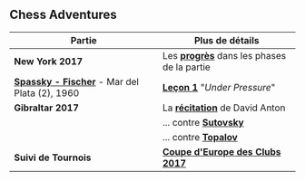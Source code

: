 ## Chess Adventures

| Partie | Plus de détails |
| --- | --- |
| **New York 2017** | Les **[progrès](/NYork_1927/Themes.md)** dans les phases de la partie |
| **[Spassky - Fischer][1]** - Mar del Plata (2), 1960 | **[Leçon 1][2]** "*Under Pressure*" |
| **Gibraltar 2017** | La **[récitation](/Gibraltar_2017/Anton.md)** de David Anton |
| &nbsp; | ... contre **[Sutovsky](/Gibraltar_2017/Sutovsky.md)** |
| &nbsp; | ... contre **[Topalov](/Gibraltar_2017/Topalov.md)** |
| **Suivi de Tournois** | [**Coupe d'Europe des Clubs 2017**](https://bobjr-1.github.io/ReadItCool/ECC_2017_Antalya/Evernote.html) |



[1]: https://bobjr-1.github.io/ChessAdventures/Games/Game_01.html
[2]: https://sites.google.com/site/rdchessfra/lesson_01/lesson_01_1
